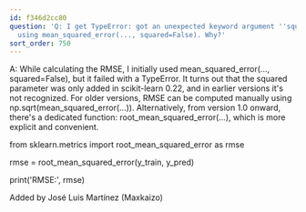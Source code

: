 ```yaml
---
id: f346d2cc80
question: 'Q: I get TypeError: got an unexpected keyword argument ''squared'' when
  using mean_squared_error(..., squared=False). Why?'
sort_order: 750
---
```


A: While calculating the RMSE, I initially used mean_squared_error(..., squared=False), but it failed with a TypeError. It turns out that the squared parameter was only added in scikit-learn 0.22, and in earlier versions it's not recognized. For older versions, RMSE can be computed manually using np.sqrt(mean_squared_error(...)). Alternatively, from version 1.0 onward, there's a dedicated function: root_mean_squared_error(...), which is more explicit and convenient.

from sklearn.metrics import root_mean_squared_error as rmse

rmse = root_mean_squared_error(y_train, y_pred)

print('RMSE:', rmse)

Added by José Luis Martínez (Maxkaizo)

